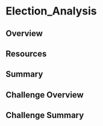 # Election_Analysis

## **Overview** ##


## **Resources** ##

## **Summary** ##

## **Challenge Overview** ##

## **Challenge Summary** ##

